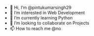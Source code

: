 - 👋 Hi, I’m @pintukumarsingh29
- 👀 I’m interested in Web Development
- 🌱 I’m currently learning Python 
- 💞️ I’m looking to collaborate on Projects
- 📫 How to reach me @no

<!---
pintukumarsingh29/pintukumarsingh29 is a ✨ special ✨ repository because its `README.md` (this file) appears on your GitHub profile.
You can click the Preview link to take a look at your changes.
--->

